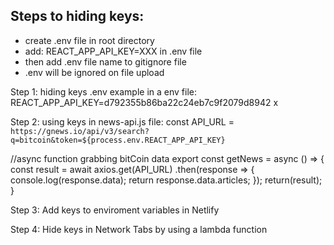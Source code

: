 ## Steps to hiding keys:

- create .env file in root directory
- add: REACT_APP_API_KEY=XXX in .env file
- then add .env file name to gitignore file
- .env will be ignored on file upload

Step 1: hiding keys
.env example in a env file:
REACT_APP_API_KEY=d792355b86ba22c24eb7c9f2079d8942 x

Step 2: using keys
in news-api.js file:
const API_URL = `https://gnews.io/api/v3/search?q=bitcoin&token=${process.env.REACT_APP_API_KEY}`

//async function grabbing bitCoin data
export const getNews = async () => {
const result = await axios.get(API_URL)
.then(response => {
console.log(response.data);
return response.data.articles;
});
return(result);
}

Step 3: Add keys to enviroment variables in Netlify

Step 4: Hide keys in Network Tabs by using a lambda function
